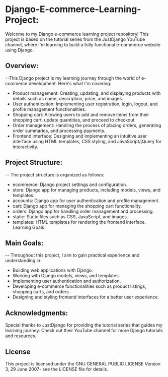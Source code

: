 # Django-E-commerce-Learning-Project:

Welcome to my Django e-commerce learning project repository! This project is based on the tutorial series from the JustDjango YouTube channel, where I'm learning to build a fully functional e-commerce website using Django.

## Overview:

--This Django project is my learning journey through the world of e-commerce development. Here's what I'm covering:

- Product management: Creating, updating, and displaying products with details such as name, description, price, and images.
- User authentication: Implementing user registration, login, logout, and profile management functionalities.
- Shopping cart: Allowing users to add and remove items from their shopping cart, update quantities, and proceed to checkout.
- Order management: Handling the process of placing orders, generating order summaries, and processing payments.
- Frontend interface: Designing and implementing an intuitive user interface using HTML templates, CSS styling, and JavaScript/jQuery for interactivity.

## Project Structure:
 
-- The project structure is organized as follows:

- ecommerce: Django project settings and configuration.
- store: Django app for managing products, including models, views, and templates.
- accounts: Django app for user authentication and profile management.
- cart: Django app for managing the shopping cart functionality.
- orders: Django app for handling order management and processing.
- static: Static files such as CSS, JavaScript, and images.
- templates: HTML templates for rendering the frontend interface.
Learning Goals

## Main Goals:

-- Throughout this project, I aim to gain practical experience and understanding in:

- Building web applications with Django.
- Working with Django models, views, and templates.
- Implementing user authentication and authorization.
- Developing e-commerce functionalities such as product listings, shopping carts, and orders.
- Designing and styling frontend interfaces for a better user experience.

## Acknowledgments:

Special thanks to JustDjango for providing the tutorial series that guides my learning journey. Check out their YouTube channel for more Django tutorials and resources.

## License

This project is licensed under the GNU GENERAL PUBLIC LICENSE Version 3, 29 June 2007- see the LICENSE file for details.